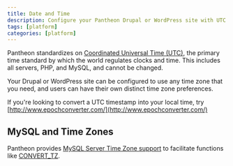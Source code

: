 ```yaml
---
title: Date and Time
description: Configure your Pantheon Drupal or WordPress site with UTC time zone information.
tags: [platform]
categories: [platform]
---
```

Pantheon standardizes on [Coordinated Universal Time (UTC)](http://en.wikipedia.org/wiki/Coordinated_Universal_Time), the primary time standard by which the world regulates clocks and time. This includes all servers, PHP, and MySQL, and cannot be changed.

Your Drupal or WordPress site can be configured to use any time zone that you need, and users can have their own distinct time zone preferences.

If you're looking to convert a UTC timestamp into your local time, try [http://www.epochconverter.com/](http://www.epochconverter.com/)

## MySQL and Time Zones

Pantheon provides [MySQL Server Time Zone support](http://dev.mysql.com/doc/refman/5.5/en/time-zone-support.html) to facilitate functions like [CONVERT\_TZ](http://dev.mysql.com/doc/refman/5.5/en/date-and-time-functions.html#function_convert-tz).

